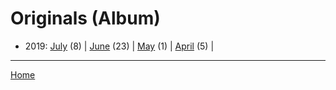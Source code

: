 # Originals (Album)

  * 2019: 
      [July](./originals-album-2019-07.md) (8) | 
      [June](./originals-album-2019-06.md) (23) | 
      [May](./originals-album-2019-05.md) (1) | 
      [April](./originals-album-2019-04.md) (5) | 

----

[Home](../)
